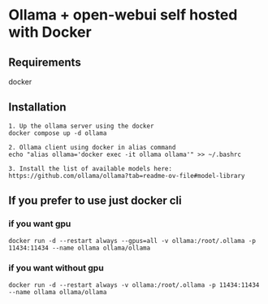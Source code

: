 # Ollama + open-webui self hosted with Docker

## Requirements
docker

## Installation
```
1. Up the ollama server using the docker
docker compose up -d ollama

2. Ollama client using docker in alias command 
echo "alias ollama='docker exec -it ollama ollama'" >> ~/.bashrc

3. Install the list of available models here:
https://github.com/ollama/ollama?tab=readme-ov-file#model-library
```

## If you prefer to use just docker cli
### if you want gpu
```
docker run -d --restart always --gpus=all -v ollama:/root/.ollama -p 11434:11434 --name ollama ollama/ollama
```

### if you want without gpu
```
docker run -d --restart always -v ollama:/root/.ollama -p 11434:11434 --name ollama ollama/ollama
```

